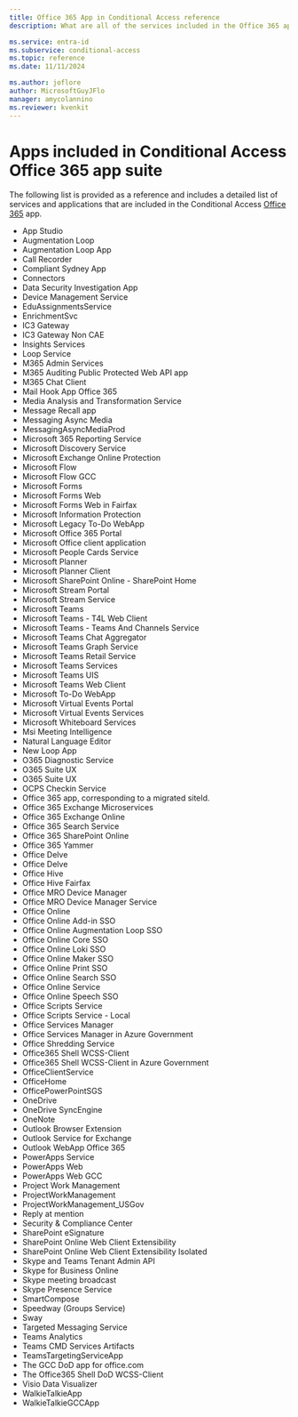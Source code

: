 ```yaml
---
title: Office 365 App in Conditional Access reference
description: What are all of the services included in the Office 365 app in Microsoft Entra Conditional Access

ms.service: entra-id
ms.subservice: conditional-access
ms.topic: reference
ms.date: 11/11/2024

ms.author: joflore
author: MicrosoftGuyJFlo
manager: amycolannino
ms.reviewer: kvenkit
---
```


# Apps included in Conditional Access Office 365 app suite

The following list is provided as a reference and includes a detailed list of services and applications that are included in the Conditional Access [Office 365](concept-conditional-access-cloud-apps.md#office-365) app.

- App Studio
- Augmentation Loop
- Augmentation Loop App
- Call Recorder
- Compliant Sydney App
- Connectors
- Data Security Investigation App
- Device Management Service
- EduAssignmentsService
- EnrichmentSvc
- IC3 Gateway
- IC3 Gateway Non CAE
- Insights Services
- Loop Service
- M365 Admin Services
- M365 Auditing Public Protected Web API app
- M365 Chat Client
- Mail Hook App Office 365
- Media Analysis and Transformation Service
- Message Recall app
- Messaging Async Media
- MessagingAsyncMediaProd
- Microsoft 365 Reporting Service
- Microsoft Discovery Service
- Microsoft Exchange Online Protection
- Microsoft Flow
- Microsoft Flow GCC
- Microsoft Forms
- Microsoft Forms Web
- Microsoft Forms Web in Fairfax
- Microsoft Information Protection
- Microsoft Legacy To-Do WebApp
- Microsoft Office 365 Portal
- Microsoft Office client application
- Microsoft People Cards Service
- Microsoft Planner
- Microsoft Planner Client
- Microsoft SharePoint Online - SharePoint Home
- Microsoft Stream Portal
- Microsoft Stream Service
- Microsoft Teams
- Microsoft Teams - T4L Web Client
- Microsoft Teams - Teams And Channels Service
- Microsoft Teams Chat Aggregator
- Microsoft Teams Graph Service
- Microsoft Teams Retail Service
- Microsoft Teams Services
- Microsoft Teams UIS
- Microsoft Teams Web Client
- Microsoft To-Do WebApp
- Microsoft Virtual Events Portal
- Microsoft Virtual Events Services
- Microsoft Whiteboard Services
- Msi Meeting Intelligence
- Natural Language Editor
- New Loop App
- O365 Diagnostic Service
- O365 Suite UX
- O365 Suite UX
- OCPS Checkin Service
- Office 365 app, corresponding to a migrated siteId.
- Office 365 Exchange Microservices
- Office 365 Exchange Online
- Office 365 Search Service
- Office 365 SharePoint Online
- Office 365 Yammer
- Office Delve
- Office Delve
- Office Hive
- Office Hive Fairfax
- Office MRO Device Manager
- Office MRO Device Manager Service
- Office Online
- Office Online Add-in SSO
- Office Online Augmentation Loop SSO
- Office Online Core SSO
- Office Online Loki SSO
- Office Online Maker SSO
- Office Online Print SSO
- Office Online Search SSO
- Office Online Service
- Office Online Speech SSO
- Office Scripts Service
- Office Scripts Service - Local
- Office Services Manager
- Office Services Manager in Azure Government
- Office Shredding Service
- Office365 Shell WCSS-Client
- Office365 Shell WCSS-Client in Azure Government
- OfficeClientService
- OfficeHome
- OfficePowerPointSGS
- OneDrive
- OneDrive SyncEngine
- OneNote
- Outlook Browser Extension
- Outlook Service for Exchange
- Outlook WebApp Office 365
- PowerApps Service
- PowerApps Web
- PowerApps Web GCC
- Project Work Management
- ProjectWorkManagement
- ProjectWorkManagement_USGov
- Reply at mention
- Security & Compliance Center
- SharePoint eSignature
- SharePoint Online Web Client Extensibility
- SharePoint Online Web Client Extensibility Isolated
- Skype and Teams Tenant Admin API
- Skype for Business Online
- Skype meeting broadcast
- Skype Presence Service
- SmartCompose
- Speedway (Groups Service)
- Sway
- Targeted Messaging Service
- Teams Analytics
- Teams CMD Services Artifacts
- TeamsTargetingServiceApp
- The GCC DoD app for office.com
- The Office365 Shell DoD WCSS-Client
- Visio Data Visualizer
- WalkieTalkieApp
- WalkieTalkieGCCApp
